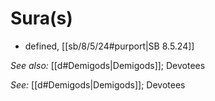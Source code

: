 # Sura(s)

* defined, [[sb/8/5/24#purport|SB 8.5.24]]

*See also:* [[d#Demigods|Demigods]]; Devotees

*See:* [[d#Demigods|Demigods]]; Devotees
